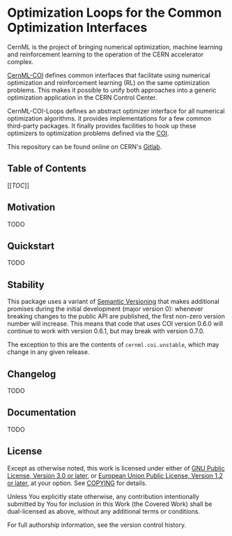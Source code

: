 <!--
SPDX-FileCopyrightText: 2020-2023 CERN
SPDX-FileCopyrightText: 2023 GSI Helmholtzzentrum für Schwerionenforschung
SPDX-FileNotice: All rights not expressly granted are reserved.

SPDX-License-Identifier: GPL-3.0-or-later OR EUPL-1.2+
-->

Optimization Loops for the Common Optimization Interfaces
=========================================================

CernML is the project of bringing numerical optimization, machine learning and
reinforcement learning to the operation of the CERN accelerator complex.

[CernML-COI][] defines common interfaces that facilitate using numerical
optimization and reinforcement learning (RL) on the same optimization problems.
This makes it possible to unify both approaches into a generic optimization
application in the CERN Control Center.

CernML-COI-Loops defines an abstract optimizer interface for all numerical
optimization algorithms. it provides implementations for a few common
third-party packages. It finally provides facilities to hook up these
optimizers to optimization problems defined via the [COI][CernML-COI].

This repository can be found online on CERN's [Gitlab][].

[Gitlab]: https://gitlab.cern.ch/geoff/cernml-coi-loops/
[CernML-COI]: https://gitlab.cern.ch/geoff/cernml-coi/

Table of Contents
-----------------

[[_TOC_]]

Motivation
----------

TODO

Quickstart
----------

TODO

Stability
---------

This package uses a variant of [Semantic Versioning](https://semver.org/) that
makes additional promises during the initial development (major version 0):
whenever breaking changes to the public API are published, the first non-zero
version number will increase. This means that code that uses COI version 0.6.0
will continue to work with version 0.6.1, but may break with version 0.7.0.

The exception to this are the contents of `cernml.coi.unstable`, which may
change in any given release.

Changelog
---------

TODO

Documentation
-------------

TODO

License
-------

Except as otherwise noted, this work is licensed under either of [GNU Public
License, Version 3.0 or later](LICENSES/GPL-3.0-or-later.txt), or [European
Union Public License, Version 1.2 or later](LICENSES/EUPL-1.2.txt), at your
option. See [COPYING](COPYING) for details.

Unless You explicitly state otherwise, any contribution intentionally submitted
by You for inclusion in this Work (the Covered Work) shall be dual-licensed as
above, without any additional terms or conditions.

For full authorship information, see the version control history.
